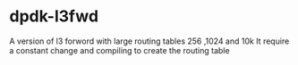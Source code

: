 # dpdk-l3fwd
A version of l3 forword with large routing tables 256 ,1024 and 10k
It require a constant change and compiling to create the routing table
